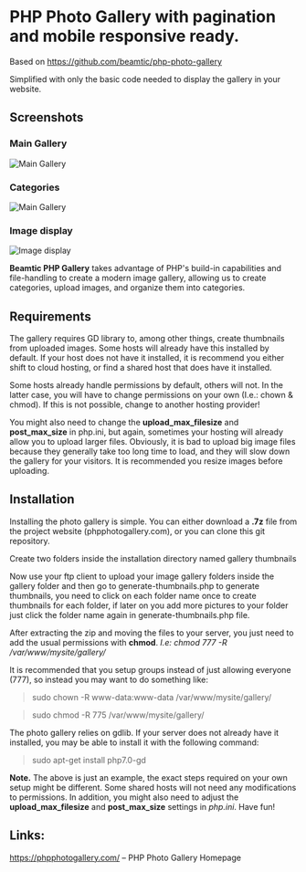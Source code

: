 # PHP Photo Gallery with pagination and mobile responsive ready.

Based on https://github.com/beamtic/php-photo-gallery

Simplified with only the basic code needed to display the gallery in your website.

## Screenshots

### Main Gallery

![Main Gallery](https://raw.githubusercontent.com/saudiqbal/PHP-photo-gallery-with-pagination/main/php-photo-gallery.jpg)

### Categories

![Main Gallery](https://raw.githubusercontent.com/saudiqbal/PHP-photo-gallery-with-pagination/main/php-photo-gallery-categories.jpg)

### Image display

![Image display](https://raw.githubusercontent.com/saudiqbal/PHP-photo-gallery-with-pagination/main/php-photo-gallery-view.jpg)

**Beamtic PHP Gallery** takes advantage of PHP's build-in capabilities and file-handling to create a modern image gallery, allowing us to create categories, upload images, and organize them into categories.

## Requirements
The gallery requires GD library to, among other things, create thumbnails from uploaded images. Some hosts will already have this installed by default. If your host does not have it installed, it is recommend you either shift to cloud hosting, or find a shared host that does have it installed.

Some hosts already handle permissions by default, others will not. In the latter case, you will have to change permissions on your own (I.e.: chown & chmod). If this is not possible, change to another hosting provider!

You might also need to change the **upload_max_filesize** and **post_max_size** in php.ini, but again, sometimes your hosting will already allow you to upload larger files. Obviously, it is bad to upload big image files because they generally take too long time to load, and they will slow down the gallery for your visitors. It is recommended you resize images before uploading.

## Installation
Installing the photo gallery is simple. You can either download a **.7z** file from the project website (phpphotogallery.com), or you can clone this git repository.

Create two folders inside the installation directory named
gallery
thumbnails

Now use your ftp client to upload your image gallery folders inside the gallery folder and then go to generate-thumbnails.php to generate thumbnails, you need to click on each folder name once to create thumbnails for each folder, if later on you add more pictures to your folder just click the folder name again in generate-thumbnails.php file.

After extracting the zip and moving the files to your server, you just need to add the usual permissions with **chmod**. _*I.e:* chmod 777 -R /var/www/mysite/gallery/_

It is recommended that you setup groups instead of just allowing everyone (777), so instead you may want to do something like:
> sudo chown -R www-data:www-data /var/www/mysite/gallery/

> sudo chmod -R 775 /var/www/mysite/gallery/

The photo gallery relies on gdlib. If your server does not already have it installed, you may be able to install it with the following command:

>sudo apt-get install php7.0-gd

**Note.** The above is just an example, the exact steps required on your own setup might be different. Some shared hosts will not need any modifications to permissions. In addition, you might also need to adjust the **upload_max_filesize** and **post_max_size** settings in _php.ini_. Have fun!

## Links:

https://phpphotogallery.com/ – PHP Photo Gallery Homepage

